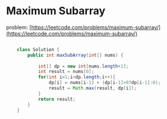 # Maximum Subarray
problem: [https://leetcode.com/problems/maximum-subarray/](https://leetcode.com/problems/maximum-subarray/)

```java

    class Solution {
        public int maxSubArray(int[] nums) {
            
            int[] dp = new int[nums.length+1];
            int result = nums[0];
            for(int i=1;i<dp.length;i++){
                dp[i] = nums[i-1] + (dp[i-1]>0?dp[i-1]:0);
                result = Math.max(result, dp[i]);
            }     
            return result;
        }
    }
```